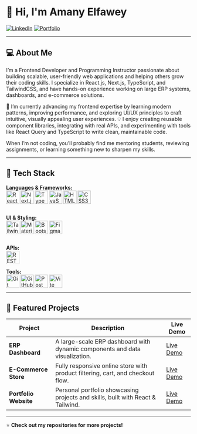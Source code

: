 # 👋 Hi, I'm Amany Elfawey  

[![LinkedIn](https://img.shields.io/badge/-LinkedIn-0077B5?style=for-the-badge&logo=linkedin&logoColor=white)](https://www.linkedin.com/in/amanyelfawey/)
[![Portfolio](https://img.shields.io/badge/-Portfolio-000000?style=for-the-badge&logo=react&logoColor=white)](https://your-portfolio-link.com)

---

## 💻 About Me
I’m a Frontend Developer and Programming Instructor passionate about building scalable, user-friendly web applications and helping others grow their coding skills.
I specialize in React.js, Next.js, TypeScript, and TailwindCSS, and have hands-on experience working on large ERP systems, dashboards, and e-commerce solutions.

🚀 I’m currently advancing my frontend expertise by learning modern patterns, improving performance, and exploring UI/UX principles to craft intuitive, visually appealing user experiences.
💡 I enjoy creating reusable component libraries, integrating with real APIs, and experimenting with tools like React Query and TypeScript to write clean, maintainable code.

When I’m not coding, you’ll probably find me mentoring students, reviewing assignments, or learning something new to sharpen my skills.

---

## 🚀 Tech Stack

**Languages & Frameworks:**  
<img align="left" alt="React" width="36px" src="https://cdn.jsdelivr.net/gh/devicons/devicon/icons/react/react-original.svg"/> 
<img align="left" alt="Next.js" width="36px" src="https://cdn.jsdelivr.net/gh/devicons/devicon/icons/nextjs/nextjs-original.svg"/> 
<img align="left" alt="TypeScript" width="36px" src="https://cdn.jsdelivr.net/gh/devicons/devicon/icons/typescript/typescript-original.svg"/> 
<img align="left" alt="JavaScript" width="36px" src="https://cdn.jsdelivr.net/gh/devicons/devicon/icons/javascript/javascript-original.svg"/> 
<img align="left" alt="HTML5" width="36px" src="https://cdn.jsdelivr.net/gh/devicons/devicon/icons/html5/html5-original.svg"/> 
<img align="left" alt="CSS3" width="36px" src="https://cdn.jsdelivr.net/gh/devicons/devicon/icons/css3/css3-original.svg"/>  
<br/><br/>

**UI & Styling:**  
<img align="left" alt="TailwindCSS" width="36px" src="https://www.vectorlogo.zone/logos/tailwindcss/tailwindcss-icon.svg"/> 
<img align="left" alt="MaterialUI" width="36px" src="https://cdn.jsdelivr.net/gh/devicons/devicon/icons/materialui/materialui-original.svg"/> 
<img align="left" alt="Bootstrap" width="36px" src="https://cdn.jsdelivr.net/gh/devicons/devicon/icons/bootstrap/bootstrap-original.svg"/> 
<img align="left" alt="Figma" width="36px" src="https://cdn.jsdelivr.net/gh/devicons/devicon/icons/figma/figma-original.svg"/>  
<br/><br/>

**APIs:**  
<img align="left" alt="REST API" width="36px" src="https://img.icons8.com/ios/452/api-settings.png"/> 
<br/><br/>

**Tools:**  
<img align="left" alt="Git" width="36px" src="https://cdn.jsdelivr.net/gh/devicons/devicon/icons/git/git-original.svg"/> 
<img align="left" alt="GitHub" width="36px" src="https://cdn.jsdelivr.net/gh/devicons/devicon/icons/github/github-original.svg"/> 
<img align="left" alt="Postman" width="36px" src="https://www.vectorlogo.zone/logos/getpostman/getpostman-icon.svg"/> 
<img align="left" alt="Vite" width="36px" src="https://vitejs.dev/logo.svg"/> 
<br/><br/>


---

## 📌 Featured Projects

| Project | Description | Live Demo |
|--------|-------------|-----------|
| **ERP Dashboard** | A large-scale ERP dashboard with dynamic components and data visualization. | [Live Demo](#) |
| **E-Commerce Store** | Fully responsive online store with product filtering, cart, and checkout flow. | [Live Demo](#) |
| **Portfolio Website** | Personal portfolio showcasing projects and skills, built with React & Tailwind. | [Live Demo](#) |

---


⭐ **Check out my repositories for more projects!**
